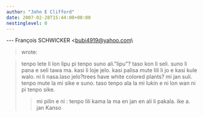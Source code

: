 ```yaml
---
author: "John E Clifford"
date: 2007-02-28T15:44:00+00:00
nestinglevel: 0
---
```

\---
 François SCHWICKER <[bubi4919@yahoo.com](mailto://bubi4919@yahoo.com)\
> wrote:

> tenpo lete li lon lipu pi tenpo suno ali."lipu"?
> taso kon li seli. suno li pana e seli tawa ma. kasi li loje jelo. kasi
> palisa mute lili li jo e kasi kule walo. ni li nasa.laso jelo?trees have white colored plants?
> mi jan suli. tenpo mute la mi sike e suno. taso tenpo ala la mi lukin
> e ni lon wan ni pi tenpo sike.
>> mi pilin e ni : tenpo lili kama la ma en jan en ali li pakala.
>> ike a.
>> jan Kanso
>>